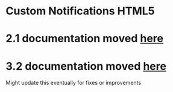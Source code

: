# Custom Notifications HTML5

# 2.1 documentation moved [here](https://github.com/SanicBTW/Custom-Notifications-HTML5/wiki/v2.1)

# 3.2 documentation moved [here](https://github.com/SanicBTW/Custom-Notifications-HTML5/wiki/v3.2)

Might update this eventually for fixes or improvements